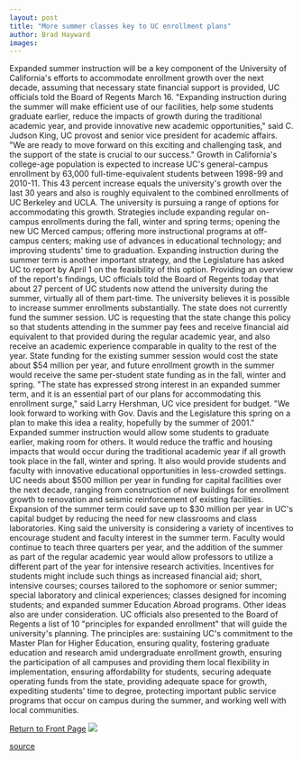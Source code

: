 ```yaml
---
layout: post
title: "More summer classes key to UC enrollment plans"
author: Brad Hayward
images:
---
```


Expanded summer instruction will be a key component of the University of California's efforts to accommodate enrollment growth over the next decade, assuming that necessary state financial support is provided, UC officials told the Board of Regents March 16\. "Expanding instruction during the summer will make efficient use of our facilities, help some students graduate earlier, reduce the impacts of growth during the traditional academic year, and provide innovative new academic opportunities," said C. Judson King, UC provost and senior vice president for academic affairs. "We are ready to move forward on this exciting and challenging task, and the support of the state is crucial to our success." Growth in California's college-age population is expected to increase UC's general-campus enrollment by 63,000 full-time-equivalent students between 1998-99 and 2010-11. This 43 percent increase equals the university's growth over the last 30 years and also is roughly equivalent to the combined enrollments of UC Berkeley and UCLA. The university is pursuing a range of options for accommodating this growth. Strategies include expanding regular on-campus enrollments during the fall, winter and spring terms; opening the new UC Merced campus; offering more instructional programs at off-campus centers; making use of advances in educational technology; and improving students' time to graduation. Expanding instruction during the summer term is another important strategy, and the Legislature has asked UC to report by April 1 on the feasibility of this option. Providing an overview of the report's findings, UC officials told the Board of Regents today that about 27 percent of UC students now attend the university during the summer, virtually all of them part-time. The university believes it is possible to increase summer enrollments substantially. The state does not currently fund the summer session. UC is requesting that the state change this policy so that students attending in the summer pay fees and receive financial aid equivalent to that provided during the regular academic year, and also receive an academic experience comparable in quality to the rest of the year. State funding for the existing summer session would cost the state about $54 million per year, and future enrollment growth in the summer would receive the same per-student state funding as in the fall, winter and spring. "The state has expressed strong interest in an expanded summer term, and it is an essential part of our plans for accommodating this enrollment surge," said Larry Hershman, UC vice president for budget. "We look forward to working with Gov. Davis and the Legislature this spring on a plan to make this idea a reality, hopefully by the summer of 2001." Expanded summer instruction would allow some students to graduate earlier, making room for others. It would reduce the traffic and housing impacts that would occur during the traditional academic year if all growth took place in the fall, winter and spring. It also would provide students and faculty with innovative educational opportunities in less-crowded settings. UC needs about $500 million per year in funding for capital facilities over the next decade, ranging from construction of new buildings for enrollment growth to renovation and seismic reinforcement of existing facilities. Expansion of the summer term could save up to $30 million per year in UC's capital budget by reducing the need for new classrooms and class laboratories. King said the university is considering a variety of incentives to encourage student and faculty interest in the summer term. Faculty would continue to teach three quarters per year, and the addition of the summer as part of the regular academic year would allow professors to utilize a different part of the year for intensive research activities. Incentives for students might include such things as increased financial aid; short, intensive courses; courses tailored to the sophomore or senior summer; special laboratory and clinical experiences; classes designed for incoming students; and expanded summer Education Abroad programs. Other ideas also are under consideration. UC officials also presented to the Board of Regents a list of 10 "principles for expanded enrollment" that will guide the university's planning. The principles are: sustaining UC's commitment to the Master Plan for Higher Education, ensuring quality, fostering graduate education and research amid undergraduate enrollment growth, ensuring the participation of all campuses and providing them local flexibility in implementation, ensuring affordability for students, securing adequate operating funds from the state, providing adequate space for growth, expediting students' time to degree, protecting important public service programs that occur on campus during the summer, and working well with local communities.

[Return to Front Page][1] ![ ][2]

[1]: ../../index.html
[2]: ../../images/trans.gif

[source](http://www1.ucsc.edu/currents/99-00/03-20/enrol.html "Permalink to enrol")
